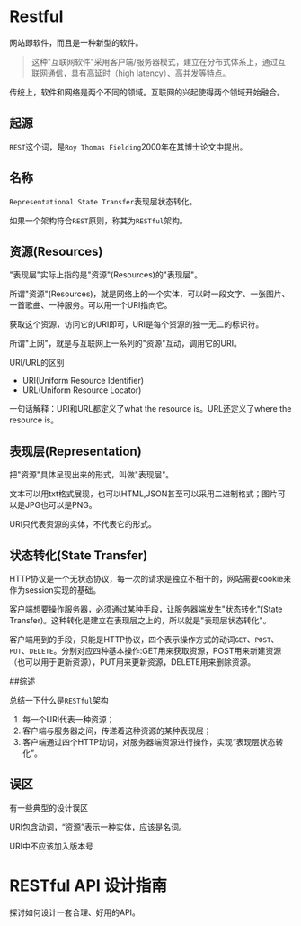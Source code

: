 # Restful

网站即软件，而且是一种新型的软件。

> 这种"互联网软件"采用客户端/服务器模式，建立在分布式体系上，通过互联网通信，具有高延时（high latency）、高并发等特点。

传统上，软件和网络是两个不同的领域。互联网的兴起使得两个领域开始融合。

## 起源

`REST`这个词，是`Roy Thomas Fielding`2000年在其博士论文中提出。

## 名称

`Representational State Transfer`表现层状态转化。

如果一个架构符合`REST`原则，称其为`RESTful`架构。

## 资源(Resources)

"表现层"实际上指的是"资源"(Resources)的"表现层"。

所谓"资源"(Resources)，就是网络上的一个实体，可以时一段文字、一张图片、一首歌曲、一种服务。可以用一个URI指向它。

获取这个资源，访问它的URI即可，URI是每个资源的独一无二的标识符。

所谓"上网"，就是与互联网上一系列的"资源"互动，调用它的URI。

URI/URL的区别

+ URI(Uniform Resource Identifier)
+ URL(Uniform Resource Locator)

一句话解释：URI和URL都定义了what the resource is。URL还定义了where the resource is。

## 表现层(Representation)

把"资源"具体呈现出来的形式，叫做"表现层"。

文本可以用txt格式展现，也可以HTML,JSON甚至可以采用二进制格式；图片可以是JPG也可以是PNG。

URI只代表资源的实体，不代表它的形式。

## 状态转化(State Transfer)

HTTP协议是一个无状态协议，每一次的请求是独立不相干的，网站需要cookie来作为session实现的基础。

客户端想要操作服务器，必须通过某种手段，让服务器端发生"状态转化"(State Transfer)。这种转化是建立在表现层之上的，所以就是"表现层状态转化"。

客户端用到的手段，只能是HTTP协议，四个表示操作方式的动词`GET`、`POST`、`PUT`、`DELETE`。分别对应四种基本操作:GET用来获取资源，POST用来新建资源（也可以用于更新资源），PUT用来更新资源，DELETE用来删除资源。

##综述

总结一下什么是`RESTful`架构

1. 每一个URI代表一种资源；
2. 客户端与服务器之间，传递着这种资源的某种表现层；
3. 客户端通过四个HTTP动词，对服务器端资源进行操作，实现“表现层状态转化”。

## 误区

有一些典型的设计误区

URI包含动词，“资源”表示一种实体，应该是名词。

URI中不应该加入版本号

# RESTful API 设计指南

探讨如何设计一套合理、好用的API。




